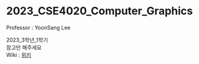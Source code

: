 # 2023_CSE4020_Computer_Graphics
Professor : YoonSang Lee
  
2023_3학년_1학기   
참고만 해주세요  
Wiki : [위키](https://github.com/anxkgrns/2023_CSE4020_Computer_Graphics/wiki)
